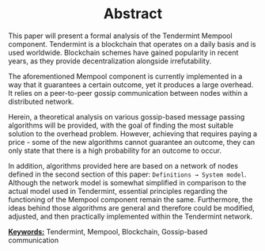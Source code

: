 <div align='center'> 
	<h1>Abstract</h1>
</div>

This paper will present a formal analysis of the Tendermint Mempool component. Tendermint is a blockchain that operates on a daily basis and is used worldwide. Blockchain schemes have gained popularity in recent years, as they provide decentralization alongside irrefutability.  

The aforementioned Mempool component is currently implemented in a way that it guarantees a certain outcome, yet it produces a large overhead. It relies on a peer-to-peer gossip communication between nodes within a distributed network. 

Herein, a theoretical analysis on various gossip-based message passing algorithms will be provided, with the goal of finding the most suitable solution to the overhead problem. However, achieving that requires paying a price - some of the new algorithms cannot guarantee an outcome, they can only state that there is a high probability for an outcome to occur.

In addition, algorithms provided here are based on a network of nodes defined in the second section of this paper: `Definitions → System model`. Although the network model is somewhat simplified  in comparison to the actual model used in Tendermint,
essential principles regarding the functioning of the Mempool  component remain the same. Furthermore, the ideas behind those algorithms are general and therefore could be modified, adjusted, and then practically implemented within the Tendermint network.

<u>**Keywords:**</u> Tendermint, Mempool, Blockchain, Gossip-based communication

<!--stackedit_data:
eyJoaXN0b3J5IjpbOTY2OTEzODA3LC0xNDYzODc0MjM3LDE4Nz
MzNTcxODEsNDQzNjUyMDEyLC05MzgyMTA1NDYsOTg0ODAzMjUz
LC0xMjE5NzgwMTk2LC0yMDY3NjM5NDQyLC00NDk1OTY5MzIsMT
cxODg3MTQxMywtMTc0OTA0MDcwOSwtMTQ2NjA5Njg2MywtMTI2
MzMwNDA2LDEzMTg2MjQ1MTAsLTkyMDE0MDgwOSwxMjM4MjIwMj
gxLC0xMjcwNDIxNDgyLDk2OTYxNjQ4OCwxODY2NjA4NTE4LDE3
NzIzMTk3OTVdfQ==
-->